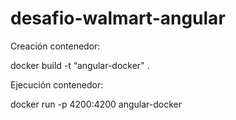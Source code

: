 # desafio-walmart-angular

Creación contenedor:

docker build -t “angular-docker" .

Ejecución contenedor:

docker run -p 4200:4200 angular-docker
